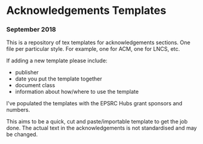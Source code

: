 # Acknowledgements Templates

### September 2018

This is a repository of tex templates for acknowledgements sections.
One file per particular style. For example, one for ACM, one for LNCS, etc.

If adding a new template please include:
* publisher
* date you put the template together
* document class 
* information about how/where to use the template

I've populated the templates with the EPSRC Hubs grant sponsors and numbers.

This aims to be a quick, cut and paste/importable template to get the job done. The actual text in the acknowledgements is not standardised and may be changed.
